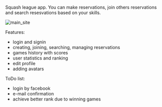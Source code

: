Squash league app. You can make reservations, join others reservations and search resesvations based on your skills. 


![main_site](https://user-images.githubusercontent.com/34575120/37557508-d53a1116-2a05-11e8-82c0-f29b8c5666c4.png)

Features:
- login and signin
- creating, joining, searching, managing reservations
- games history with scores
- user statistics and ranking
- edit profile
- adding avatars

ToDo list:
- login by facebook
- e-mail confirmation
- achieve better rank due to winning games
